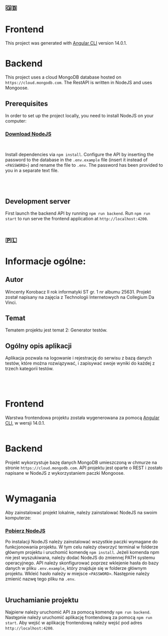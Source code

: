 ## 🇬🇧

# Frontend

This project was generated with [Angular CLI](https://github.com/angular/angular-cli) version 14.0.1.

# Backend

This project uses a cloud MongoDB database hosted on `https://cloud.mongodb.com`. The RestAPI is written in NodeJS and uses Mongoose.

## Prerequisites

In order to set up the project locally, you need to install NodeJS on your computer:

### [Download NodeJS](https://nodejs.org/en/download/)

<br />

Install dependencies via `npm install`. Configure the API by inserting the password to the database in the `.env.example` file (insert it instead of `<PASSWORD>`) and rename the file to `.env`. The password has been provided to you in a separate text file.

<br />
<br />

## Development server

First launch the backend API by running `npm run backend`. Run `npm run start` to run serve the frontend application at `http://localhost:4200`.
<br />
<br />

## 🇵🇱

# Informacje ogólne:

## Autor

Wincenty Korobacz II rok informatyki ST gr. 1 nr albumu 25631. Projekt został napisany na zajęcia z Technologii Internetowych na Collegium Da Vinci.

## Temat

Tematem projektu jest temat 2: Generator testów.

## Ogólny opis aplikacji

Aplikacja pozwala na logowanie i rejestrację do serwisu z bazą danych testów, które można rozwiązywać, i zapisywać swoje wyniki do każdej z trzech kategorii testów.

<br />
<br />

# Frontend

Warstwa frontendowa projektu została wygenerowana za pomocą [Angular CLI](https://github.com/angular/angular-cli), w wersji 14.0.1.
<br />
<br />

# Backend

Projekt wykorzystuje bazę danych MongoDB umieszczoną w chmurze na stronie `https://cloud.mongodb.com`. API projektu jest oparte o REST i zostało napisane w NodeJS z wykorzystaniem paczki Mongoose.
<br />
<br />

# Wymagania

Aby zainstalować projekt lokalnie, należy zainstalować NodeJS na swoim komputerze:<br>

### [Pobierz NodeJS](https://nodejs.org/en/download/)

Po instalacji NodeJS należy zainstalować wszystkie paczki wymagane do funkcjonowania projektu. W tym celu należy otworzyć terminal w folderze głównym projektu i uruchomić komendę `npm install`. Jeżeli komenda npm nie jest wyszukiwana, należy dodać NodeJS do zmiennej PATH systemu operacyjnego. API należy skonfigurować poprzez wklejenie hasła do bazy danych w pliku `.env.example`, który znajduje się w folderze głównym projektu. Wkleić hasło należy w miejsce `<PASSWORD>`. Następnie należy zmienić nazwę tego pliku na `.env`.
<br />
<br />

## Uruchamianie projektu

Najpierw należy uruchomić API za pomocą komendy `npm run backend`. Następnie należy uruchomić aplikację frontendową za pomocą `npm run start`. Aby wejść w aplikację frontendową należy wejść pod adres `http://localhost:4200`.

